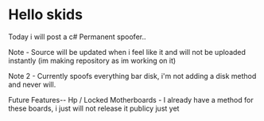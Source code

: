 # Hello skids

Today i will post a c# Permanent spoofer..

Note - Source will be updated when i feel like it and will not be uploaded instantly (im making repository as im working on it)

Note 2 - Currently spoofs everything bar disk, i'm not adding a disk method and never will.

Future Features--
Hp / Locked Motherboards - I already have a method for these boards, i just will not release it publicy just yet
